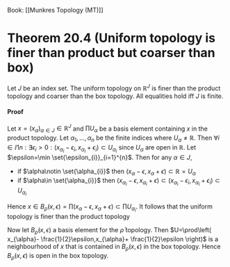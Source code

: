 Book: [[Munkres Topology (MT)]]
# Theorem 20.4 (Uniform topology is finer than product but coarser than box)
Let $J$ be an index set.
The uniform topology on $\mathbb{R}^{J}$ is finer than the product topology and coarser than the box topology.
All equalities hold iff $J$ is finite.
#### Proof
Let $x=(x_{\alpha})_{\alpha\in J}\in \mathbb{R}^{J}$ and $\prod U_{\alpha}$ be a basis element containing $x$ in the product topology.
Let $\alpha_{1},\dots,\alpha_{n}$ be the finite indices where $U_{\alpha}\neq \mathbb{R}$.
Then $\forall i\in\ii{1}{n}:\exists\epsilon_{i}>0:(x_{\alpha_{i}}-\epsilon_{i},x_{\alpha_{i}}+\epsilon_{i})\subset U_{\alpha_{i}}$ since $U_{\alpha}$ are open in $\mathbb{R}$.
Let $\epsilon=\min \set{\epsilon_{i}}_{i=1}^{n}$. Then for any $\alpha\in J$, 
- if $\alpha\notin \set{\alpha_{i}}$ then $(x_{\alpha}-\epsilon,x_{\alpha}+\epsilon)\subset \mathbb{R}=U_{\alpha}$
- if $\alpha\in \set{\alpha_{i}}$ then $(x_{\alpha_{i}}-\epsilon,x_{\alpha_{i}}+\epsilon)\subset(x_{\alpha_{i}}-\epsilon_{i},x_{\alpha_{i}}+\epsilon_{i})\subset U_{\alpha_{i}}$

Hence $x\in B_{\bar{\rho}}(x,\epsilon)=\prod (x_{\alpha}-\epsilon,x_{\alpha}+\epsilon) \subset \prod U_{\alpha_{i}}$.
It follows that the uniform topology is finer than the product topology

Now let $B_{\bar{\rho}}(x,\epsilon)$ a basis element for the $\bar{\rho}$ topology.
Then $U=\prod\left( x_{\alpha}- \frac{1}{2}\epsilon,x_{\alpha}+ \frac{1}{2}\epsilon \right)$ is a neighbourhood of $x$ that is contained in  $B_{\bar{\rho}}(x,\epsilon)$ in the box topology.
Hence $B_{\bar{\rho}}(x,\epsilon)$ is open in the box topology.